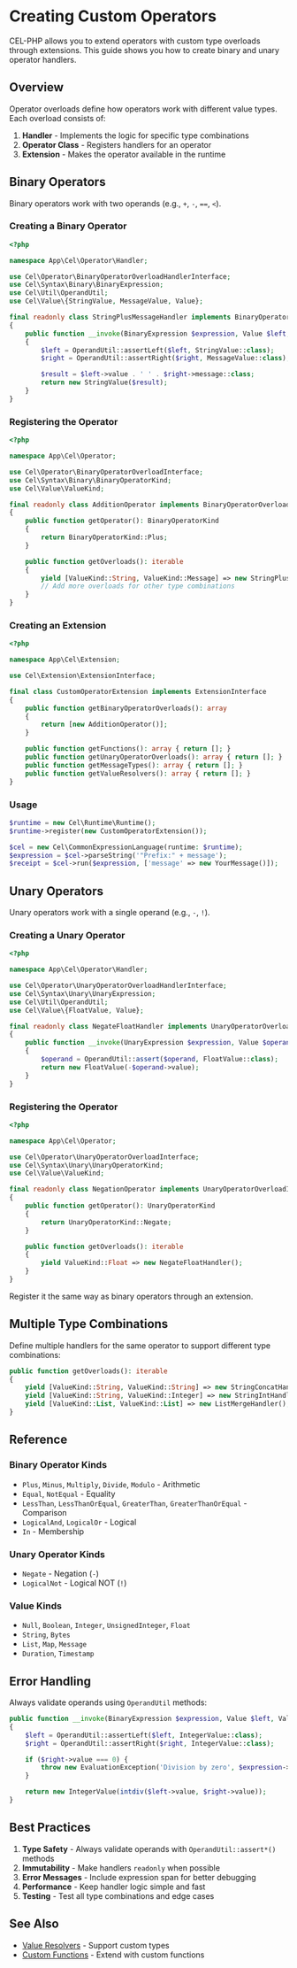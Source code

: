 # Creating Custom Operators

CEL-PHP allows you to extend operators with custom type overloads through extensions. This guide shows you how to create binary and unary operator handlers.

## Overview

Operator overloads define how operators work with different value types. Each overload consists of:

1. **Handler** - Implements the logic for specific type combinations
2. **Operator Class** - Registers handlers for an operator
3. **Extension** - Makes the operator available in the runtime

## Binary Operators

Binary operators work with two operands (e.g., `+`, `-`, `==`, `<`).

### Creating a Binary Operator

```php
<?php

namespace App\Cel\Operator\Handler;

use Cel\Operator\BinaryOperatorOverloadHandlerInterface;
use Cel\Syntax\Binary\BinaryExpression;
use Cel\Util\OperandUtil;
use Cel\Value\{StringValue, MessageValue, Value};

final readonly class StringPlusMessageHandler implements BinaryOperatorOverloadHandlerInterface
{
    public function __invoke(BinaryExpression $expression, Value $left, Value $right): Value
    {
        $left = OperandUtil::assertLeft($left, StringValue::class);
        $right = OperandUtil::assertRight($right, MessageValue::class);

        $result = $left->value . ' ' . $right->message::class;
        return new StringValue($result);
    }
}
```

### Registering the Operator

```php
<?php

namespace App\Cel\Operator;

use Cel\Operator\BinaryOperatorOverloadInterface;
use Cel\Syntax\Binary\BinaryOperatorKind;
use Cel\Value\ValueKind;

final readonly class AdditionOperator implements BinaryOperatorOverloadInterface
{
    public function getOperator(): BinaryOperatorKind
    {
        return BinaryOperatorKind::Plus;
    }

    public function getOverloads(): iterable
    {
        yield [ValueKind::String, ValueKind::Message] => new StringPlusMessageHandler();
        // Add more overloads for other type combinations
    }
}
```

### Creating an Extension

```php
<?php

namespace App\Cel\Extension;

use Cel\Extension\ExtensionInterface;

final class CustomOperatorExtension implements ExtensionInterface
{
    public function getBinaryOperatorOverloads(): array
    {
        return [new AdditionOperator()];
    }

    public function getFunctions(): array { return []; }
    public function getUnaryOperatorOverloads(): array { return []; }
    public function getMessageTypes(): array { return []; }
    public function getValueResolvers(): array { return []; }
}
```

### Usage

```php
$runtime = new Cel\Runtime\Runtime();
$runtime->register(new CustomOperatorExtension());

$cel = new Cel\CommonExpressionLanguage(runtime: $runtime);
$expression = $cel->parseString('"Prefix:" + message');
$receipt = $cel->run($expression, ['message' => new YourMessage()]);
```

## Unary Operators

Unary operators work with a single operand (e.g., `-`, `!`).

### Creating a Unary Operator

```php
<?php

namespace App\Cel\Operator\Handler;

use Cel\Operator\UnaryOperatorOverloadHandlerInterface;
use Cel\Syntax\Unary\UnaryExpression;
use Cel\Util\OperandUtil;
use Cel\Value\{FloatValue, Value};

final readonly class NegateFloatHandler implements UnaryOperatorOverloadHandlerInterface
{
    public function __invoke(UnaryExpression $expression, Value $operand): Value
    {
        $operand = OperandUtil::assert($operand, FloatValue::class);
        return new FloatValue(-$operand->value);
    }
}
```

### Registering the Operator

```php
<?php

namespace App\Cel\Operator;

use Cel\Operator\UnaryOperatorOverloadInterface;
use Cel\Syntax\Unary\UnaryOperatorKind;
use Cel\Value\ValueKind;

final readonly class NegationOperator implements UnaryOperatorOverloadInterface
{
    public function getOperator(): UnaryOperatorKind
    {
        return UnaryOperatorKind::Negate;
    }

    public function getOverloads(): iterable
    {
        yield ValueKind::Float => new NegateFloatHandler();
    }
}
```

Register it the same way as binary operators through an extension.

## Multiple Type Combinations

Define multiple handlers for the same operator to support different type combinations:

```php
public function getOverloads(): iterable
{
    yield [ValueKind::String, ValueKind::String] => new StringConcatHandler();
    yield [ValueKind::String, ValueKind::Integer] => new StringIntHandler();
    yield [ValueKind::List, ValueKind::List] => new ListMergeHandler();
}
```

## Reference

### Binary Operator Kinds

- `Plus`, `Minus`, `Multiply`, `Divide`, `Modulo` - Arithmetic
- `Equal`, `NotEqual` - Equality
- `LessThan`, `LessThanOrEqual`, `GreaterThan`, `GreaterThanOrEqual` - Comparison
- `LogicalAnd`, `LogicalOr` - Logical
- `In` - Membership

### Unary Operator Kinds

- `Negate` - Negation (`-`)
- `LogicalNot` - Logical NOT (`!`)

### Value Kinds

- `Null`, `Boolean`, `Integer`, `UnsignedInteger`, `Float`
- `String`, `Bytes`
- `List`, `Map`, `Message`
- `Duration`, `Timestamp`

## Error Handling

Always validate operands using `OperandUtil` methods:

```php
public function __invoke(BinaryExpression $expression, Value $left, Value $right): Value
{
    $left = OperandUtil::assertLeft($left, IntegerValue::class);
    $right = OperandUtil::assertRight($right, IntegerValue::class);

    if ($right->value === 0) {
        throw new EvaluationException('Division by zero', $expression->getSpan());
    }

    return new IntegerValue(intdiv($left->value, $right->value));
}
```

## Best Practices

1. **Type Safety** - Always validate operands with `OperandUtil::assert*()` methods
2. **Immutability** - Make handlers `readonly` when possible
3. **Error Messages** - Include expression span for better debugging
4. **Performance** - Keep handler logic simple and fast
5. **Testing** - Test all type combinations and edge cases

## See Also

- [Value Resolvers](./value-resolvers.md) - Support custom types
- [Custom Functions](./custom-functions.md) - Extend with custom functions
